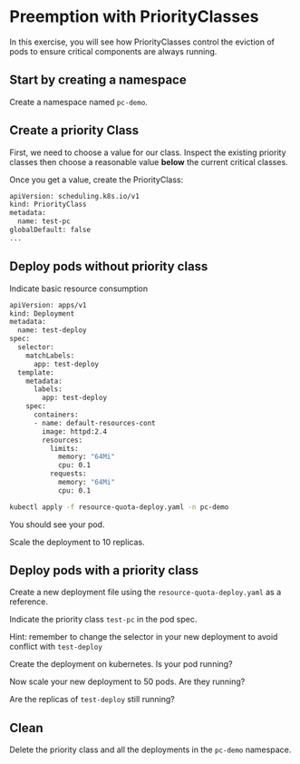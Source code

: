 # Preemption with PriorityClasses

In this exercise, you will see how PriorityClasses control the eviction of pods to ensure critical components are always running.

## Start by creating a namespace

Create a namespace named `pc-demo`.

## Create a priority Class

First, we need to choose a value for our class. 
Inspect the existing priority classes then choose a reasonable value **below** the current critical classes.

Once you get a value, create the PriorityClass:
```sh
apiVersion: scheduling.k8s.io/v1
kind: PriorityClass
metadata:
  name: test-pc
globalDefault: false
...
```

## Deploy pods without priority class
Indicate basic resource consumption

```sh
apiVersion: apps/v1
kind: Deployment
metadata:
  name: test-deploy
spec:
  selector:
    matchLabels:
      app: test-deploy
  template:
    metadata:
      labels:
        app: test-deploy
    spec:
      containers:
      - name: default-resources-cont
        image: httpd:2.4
        resources:
          limits:
            memory: "64Mi"
            cpu: 0.1
          requests:
            memory: "64Mi"
            cpu: 0.1
```

```sh
kubectl apply -f resource-quota-deploy.yaml -n pc-demo
```

You should see your pod.

Scale the deployment to 10 replicas.

## Deploy pods with a priority class

Create a new deployment file using the `resource-quota-deploy.yaml` as a reference.

Indicate the priority class `test-pc` in the pod spec.

Hint: remember to change the selector in your new deployment to avoid conflict with `test-deploy`

Create the deployment on kubernetes. 
Is your pod running?

Now scale your new deployment to 50 pods. Are they running?

Are the replicas of `test-deploy` still running?

## Clean

Delete the priority class and all the deployments in the `pc-demo` namespace.
